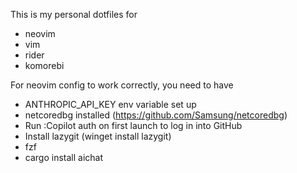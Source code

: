 This is my personal dotfiles for
- neovim
- vim
- rider
- komorebi

For neovim config to work correctly, you need to have
- ANTHROPIC_API_KEY env variable set up
- netcoredbg installed (https://github.com/Samsung/netcoredbg)
- Run :Copilot auth on first launch to log in into GitHub
- Install lazygit (winget install lazygit)
- fzf
- cargo install aichat

